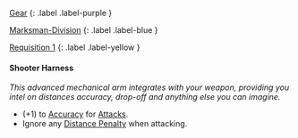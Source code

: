 
[Gear](Game/Gear-List)
{: .label .label-purple }

[Marksman-Division](Game/Blocks/Marksman-Division)
{: .label .label-blue }

[Requisition 1](Game/Deployment#Requisition)
{: .label .label-yellow }
#### Shooter Harness
*This advanced mechanical arm integrates with your weapon, providing you intel on distances accuracy, drop-off and anything else you can imagine.*
* (+1) to [Accuracy](Game/Core/Agility#Accuracy) for [Attacks](Game/Core/Terminology#Attack).
* Ignore any [Distance Penalty](Game/Core/Attack-Bonuses#Distance%20Penalty) when attacking.

